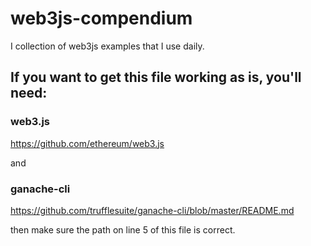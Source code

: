 # web3js-compendium
I collection of web3js examples that I use daily.

## If you want to get this file working as is, you'll need: 
### web3.js
https://github.com/ethereum/web3.js

and

### ganache-cli
https://github.com/trufflesuite/ganache-cli/blob/master/README.md

then make sure the path on line 5 of this file is correct.
